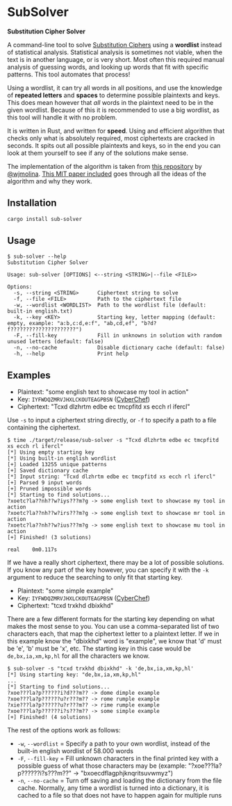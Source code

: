 # SubSolver

**Substitution Cipher Solver**

A command-line tool to solve [Substitution Ciphers](https://en.wikipedia.org/wiki/Substitution_cipher) using a **wordlist** instead of statistical analysis. Statistical analysis is sometimes not viable, when the text is in another language, or is very short. Most often this required manual analysis of guessing words, and looking up words that fit with specific patterns. This tool automates that process!

Using a wordlist, it can try all words in all positions, and use the knowledge of **repeated letters** and **spaces** to determine possible plaintexts and keys. This does mean however that *all* words in the plaintext need to be in the given wordlist. Because of this it is recommended to use a big wordlist, as this tool will handle it with no problem. 

It is written in Rust, and written for **speed**. Using and efficient algorithm that checks only what is absolutely required, most ciphertexts are cracked in seconds. It spits out all possible plaintexts and keys, so in the end you can look at them yourself to see if any of the solutions make sense. 

The implementation of the algorithm is taken from [this repository](https://github.com/wjmolina/substitution-cipher-breaker) by [@wjmolina](https://github.com/wjmolina). [This MIT paper included](https://github.com/wjmolina/substitution-cipher-breaker/raw/master/RobustDictionaryAttackofShortSimpleSubstitutionCiphers.pdf) goes through all the ideas of the algorithm and why they work. 

## Installation

```Bash
cargo install sub-solver
```

## Usage

```Shell
$ sub-solver --help
Substitution Cipher Solver

Usage: sub-solver [OPTIONS] <--string <STRING>|--file <FILE>>

Options:
  -s, --string <STRING>      Ciphertext string to solve
  -f, --file <FILE>          Path to the ciphertext file
  -w, --wordlist <WORDLIST>  Path to the wordlist file (default: built-in english.txt)
  -k, --key <KEY>            Starting key, letter mapping (default: empty, example: "a:b,c:d,e:f", "ab,cd,ef", "b?d?f?????????????????????")
  -F, --fill-key             Fill in unknowns in solution with random unused letters (default: false)
  -n, --no-cache             Disable dictionary cache (default: false)
  -h, --help                 Print help
```

## Examples

* Plaintext: "some english text to showcase my tool in action"
* Key: `IYFWDQZMRVJHXLCKOUTEAGPBSN` ([CyberChef](https://gchq.github.io/CyberChef/#recipe=Substitute('ABCDEFGHIJKLMNOPQRSTUVWXYZ','IYFWDQZMRVJHXLCKOUTEAGPBSN',true)&input=U29tZSBlbmdsaXNoIHRleHQgdG8gc2hvd2Nhc2UgbXkgdG9vbCBpbiBhY3Rpb24))
* Ciphertext: "Tcxd dlzhrtm edbe ec tmcpfitd xs ecch rl ifercl"

Use `-s` to input a ciphertext string directly, or `-f` to specify a path to a file containing the ciphertext. 

```Shell
$ time ./target/release/sub-solver -s "Tcxd dlzhrtm edbe ec tmcpfitd xs ecch rl ifercl"
[*] Using empty starting key
[*] Using built-in english wordlist
[+] Loaded 13255 unique patterns
[+] Saved dictionary cache
[*] Input string: "Tcxd dlzhrtm edbe ec tmcpfitd xs ecch rl ifercl"
[+] Parsed 9 input words
[+] Pruned impossible words
[*] Starting to find solutions...
?xoetc?la??nh??w?iys???m?g -> some english text to showcase my tool in action
?xoetc?la??nh??w?irs???m?g -> some english text to showcase mr tool in action
?xoetc?la??nh??w?ius???m?g -> some english text to showcase mu tool in action
[+] Finished! (3 solutions)

real    0m0.117s
```

If we have a really short ciphertext, there may be a lot of possible solutions. If you know any part of the key however, you can specify it with the `-k` argument to reduce the searching to only fit that starting key. 

* Plaintext: "some simple example"
* Key: `IYFWDQZMRVJHXLCKOUTEAGPBSN` ([CyberChef](https://gchq.github.io/CyberChef/#recipe=Substitute('ABCDEFGHIJKLMNOPQRSTUVWXYZ','IYFWDQZMRVJHXLCKOUTEAGPBSN',true)&input=c29tZSBzaW1wbGUgZXhhbXBsZQ))
* Ciphertext: "tcxd trxkhd dbixkhd"

There are a few different formats for the starting key depending on what makes the most sense to you. You can use a comma-separated list of two characters each, that map the ciphertext letter to a plaintext letter. If we in this example know the "dbixkhd" word is "example", we know that 'd' must be 'e', 'b' must be 'x', etc. The starting key in this case would be `de,bx,ia,xm,kp,hl` for all the characters we know. 

```Shell
$ sub-solver -s "tcxd trxkhd dbixkhd" -k 'de,bx,ia,xm,kp,hl'
[*] Using starting key: "de,bx,ia,xm,kp,hl"
...
[*] Starting to find solutions...
?xoe???la?p??????i?d???m?? -> dome dimple example
?xoe???la?p??????u?r???m?? -> rome rumple example
?xie???la?p??????u?r???m?? -> rime rumple example
?xoe???la?p??????i?s???m?? -> some simple example
[+] Finished! (4 solutions)
```

The rest of the options work as follows:

* `-w`, `--wordlist` = Specify a path to your own wordlist, instead of the built-in english wordlist of 58.000 words
* `-F`, `--fill-key` = Fill unknown characters in the final printed key with a possible guess of what those characters may be (example: "?xoe???la?p??????i?s???m??" -> "bxoecdflagphjknqritsuvwmyz")
* `-n`, `--no-cache` = Turn off saving and loading the dictionary from the file cache. Normally, any time a wordlist is turned into a dictionary, it is cached to a file so that does not have to happen again for multiple runs
